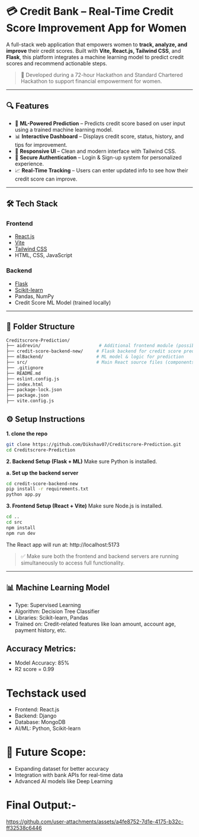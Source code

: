 # 💳 Credit Bank – Real-Time Credit Score Improvement App for Women

A full-stack web application that empowers women to **track, analyze, and improve** their credit scores. Built with **Vite, React.js, Tailwind CSS**, and **Flask**, this platform integrates a machine learning model to predict credit scores and recommend actionable steps.

> 🚀 Developed during a 72-hour Hackathon and Standard Chartered Hackathon to support financial empowerment for women.

---

## 🔍 Features

- 🧠 **ML-Powered Prediction** – Predicts credit score based on user input using a trained machine learning model.
- 📊 **Interactive Dashboard** – Displays credit score, status, history, and tips for improvement.
- 🎨 **Responsive UI** – Clean and modern interface with Tailwind CSS.
- 🔐 **Secure Authentication** – Login & Sign-up system for personalized experience.
- 📈 **Real-Time Tracking** – Users can enter updated info to see how their credit score can improve.

---

## 🛠️ Tech Stack

### Frontend
- [React.js](https://reactjs.org/)
- [Vite](https://vitejs.dev/)
- [Tailwind CSS](https://tailwindcss.com/)
- HTML, CSS, JavaScript

### Backend
- [Flask](https://flask.palletsprojects.com/)
- [Scikit-learn](https://scikit-learn.org/)
- Pandas, NumPy
- Credit Score ML Model (trained locally)

---

## 📂 Folder Structure

```bash
Creditscrore-Prediction/
├── aidrevin/                      # Additional frontend module (possibly old or experimental)
├── credit-score-backend-new/     # Flask backend for credit score prediction
├── mlBackend/                    # ML model & logic for prediction
├── src/                          # Main React source files (components, pages, etc.)
├── .gitignore
├── README.md
├── eslint.config.js
├── index.html
├── package-lock.json
├── package.json
├── vite.config.js

 ```
## ⚙️ Setup Instructions
**1. clone the repo**
```bash
git clone https://github.com/Dikshav07/Creditscrore-Prediction.git
cd Creditscrore-Prediction

 ```
**2. Backend Setup (Flask + ML)**
Make sure Python is installed.

**a. Set up the backend server**
```bash
cd credit-score-backend-new
pip install -r requirements.txt
python app.py

 ```

**3. Frontend Setup (React + Vite)**
Make sure Node.js is installed.
```bash
cd ..
cd src
npm install
npm run dev

 ```
The React app will run at: http://localhost:5173
> ✅ Make sure both the frontend and backend servers are running simultaneously to access full functionality.
---

## 📊 Machine Learning Model
- Type: Supervised Learning
- Algorithm: Decision Tree Classifier
- Libraries: Scikit-learn, Pandas
- Trained on: Credit-related features like loan amount, account age, payment history, etc.


## Accuracy Metrics:

- Model Accuracy: 85%
- R2 score = 0.99

# Techstack used
- Frontend: React.js
- Backend: Django 
- Database: MongoDB 
- AI/ML: Python, Scikit-learn


# 🚀 Future Scope:

- Expanding dataset for better accuracy
- Integration with bank APIs for real-time data
- Advanced AI models like Deep Learning

# Final Output:-
https://github.com/user-attachments/assets/a4fe8752-7d1e-4175-b32c-ff32538c6446


